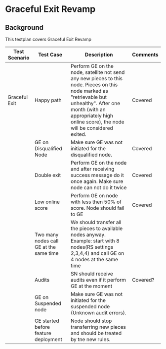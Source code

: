 # Graceful Exit Revamp

## Background

This testplan covers Graceful Exit Revamp
&nbsp;

| Test Scenario | Test Case                               | Description                                                                                                                                                                                                                       | Comments |   
|---------------|-----------------------------------------|-----------------------------------------------------------------------------------------------------------------------------------------------------------------------------------------------------------------------------------|----------|
| Graceful Exit | Happy path                              | Perform GE on the node, satellite not send any new pieces to this node. Pieces on this node marked as "retrievable but unhealthy". After one month (with an appropriately high online score), the node will be considered exited. | Covered  |  
|               | GE on Disqualified Node                 | Make sure GE was not initiated for the disqualified node.                                                                                                                                                                         | Covered  |
|               | Double exit                             | Perform GE on the node and after receiving success message do it once again. Make sure node can not do it twice                                                                                                                   | Covered  |
|               | Low online score                        | Perform GE on node with less then 50% of score. Node should fail to GE                                                                                                                                                            | Covered  |
|               | Two many nodes call GE at the same time | We should transfer all the pieces to available nodes anyway. Example: start with 8 nodes(RS settings 2,3,4,4) and call GE on 4 nodes at the same time                                                                             |          |
|               | Audits                                  | SN should receive audits even if it perform GE at the moment                                                                                                                                                                      | Covered? |
|               | GE on Suspended node                    | Make sure GE was not initiated for the suspended node (Unknown audit errors).                                                                                                                                                     |          |
|               | GE started before feature deployment    | Node should stop transferring new pieces and should be treated by tne new rules.                                                                                                                                                  |          |